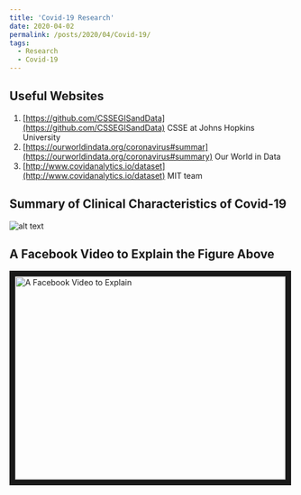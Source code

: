 ```yaml
---
title: 'Covid-19 Research'
date: 2020-04-02
permalink: /posts/2020/04/Covid-19/
tags:
  - Research
  - Covid-19
---
```


Useful Websites
------
1. [https://github.com/CSSEGISandData](https://github.com/CSSEGISandData) CSSE at Johns Hopkins University
1. [https://ourworldindata.org/coronavirus#summar](https://ourworldindata.org/coronavirus#summary) Our World in Data
1. [http://www.covidanalytics.io/dataset](http://www.covidanalytics.io/dataset)  MIT team


Summary of Clinical Characteristics of Covid-19
------

![alt text](http://zhanksun.github.io/images/Covid_chart.jpg "Summary of Clinical Characteristics of Covid-19")


A Facebook Video to Explain the Figure Above
------

<a href="https://www.facebook.com/TND/videos/217590432679487/" target="_blank"><img src="http://zhanksun.github.io/images/Covid_chart.jpg"
alt="A Facebook Video to Explain" width="480" height="360" border="10" /></a>
